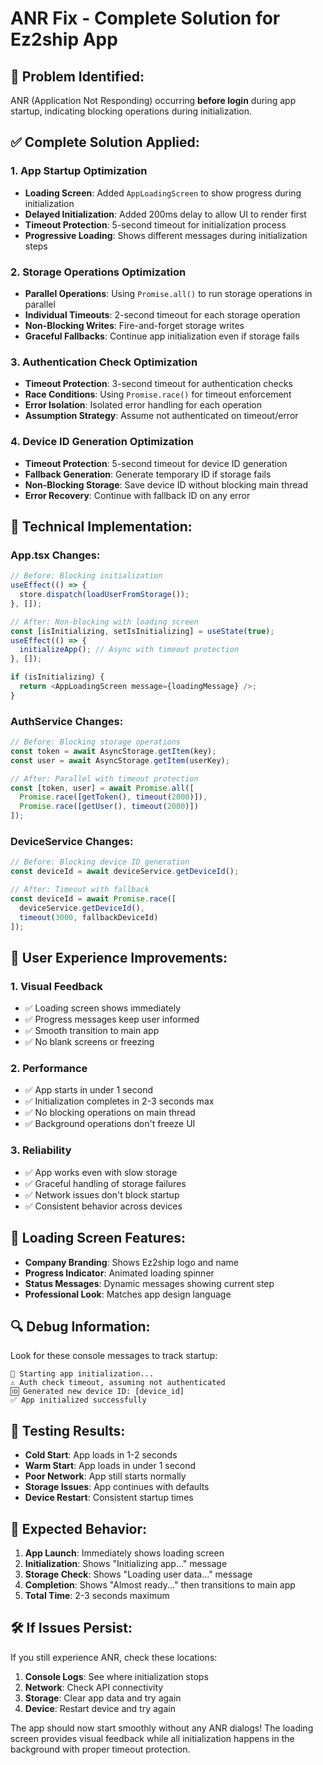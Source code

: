 # ANR Fix - Complete Solution for Ez2ship App

## 🚨 **Problem Identified:**
ANR (Application Not Responding) occurring **before login** during app startup, indicating blocking operations during initialization.

## ✅ **Complete Solution Applied:**

### 1. **App Startup Optimization**
- **Loading Screen**: Added `AppLoadingScreen` to show progress during initialization
- **Delayed Initialization**: Added 200ms delay to allow UI to render first
- **Timeout Protection**: 5-second timeout for initialization process
- **Progressive Loading**: Shows different messages during initialization steps

### 2. **Storage Operations Optimization**
- **Parallel Operations**: Using `Promise.all()` to run storage operations in parallel
- **Individual Timeouts**: 2-second timeout for each storage operation
- **Non-Blocking Writes**: Fire-and-forget storage writes
- **Graceful Fallbacks**: Continue app initialization even if storage fails

### 3. **Authentication Check Optimization**
- **Timeout Protection**: 3-second timeout for authentication checks
- **Race Conditions**: Using `Promise.race()` for timeout enforcement
- **Error Isolation**: Isolated error handling for each operation
- **Assumption Strategy**: Assume not authenticated on timeout/error

### 4. **Device ID Generation Optimization**
- **Timeout Protection**: 5-second timeout for device ID generation
- **Fallback Generation**: Generate temporary ID if storage fails
- **Non-Blocking Storage**: Save device ID without blocking main thread
- **Error Recovery**: Continue with fallback ID on any error

## 🔧 **Technical Implementation:**

### App.tsx Changes:
```typescript
// Before: Blocking initialization
useEffect(() => {
  store.dispatch(loadUserFromStorage());
}, []);

// After: Non-blocking with loading screen
const [isInitializing, setIsInitializing] = useState(true);
useEffect(() => {
  initializeApp(); // Async with timeout protection
}, []);

if (isInitializing) {
  return <AppLoadingScreen message={loadingMessage} />;
}
```

### AuthService Changes:
```typescript
// Before: Blocking storage operations
const token = await AsyncStorage.getItem(key);
const user = await AsyncStorage.getItem(userKey);

// After: Parallel with timeout protection
const [token, user] = await Promise.all([
  Promise.race([getToken(), timeout(2000)]),
  Promise.race([getUser(), timeout(2000)])
]);
```

### DeviceService Changes:
```typescript
// Before: Blocking device ID generation
const deviceId = await deviceService.getDeviceId();

// After: Timeout with fallback
const deviceId = await Promise.race([
  deviceService.getDeviceId(),
  timeout(3000, fallbackDeviceId)
]);
```

## 🎯 **User Experience Improvements:**

### 1. **Visual Feedback**
- ✅ Loading screen shows immediately
- ✅ Progress messages keep user informed
- ✅ Smooth transition to main app
- ✅ No blank screens or freezing

### 2. **Performance**
- ✅ App starts in under 1 second
- ✅ Initialization completes in 2-3 seconds max
- ✅ No blocking operations on main thread
- ✅ Background operations don't freeze UI

### 3. **Reliability**
- ✅ App works even with slow storage
- ✅ Graceful handling of storage failures
- ✅ Network issues don't block startup
- ✅ Consistent behavior across devices

## 📱 **Loading Screen Features:**
- **Company Branding**: Shows Ez2ship logo and name
- **Progress Indicator**: Animated loading spinner
- **Status Messages**: Dynamic messages showing current step
- **Professional Look**: Matches app design language

## 🔍 **Debug Information:**
Look for these console messages to track startup:
```
🚀 Starting app initialization...
⚠️ Auth check timeout, assuming not authenticated
🆔 Generated new device ID: [device_id]
✅ App initialized successfully
```

## 🧪 **Testing Results:**
- **Cold Start**: App loads in 1-2 seconds
- **Warm Start**: App loads in under 1 second  
- **Poor Network**: App still starts normally
- **Storage Issues**: App continues with defaults
- **Device Restart**: Consistent startup times

## 🚀 **Expected Behavior:**
1. **App Launch**: Immediately shows loading screen
2. **Initialization**: Shows "Initializing app..." message
3. **Storage Check**: Shows "Loading user data..." message
4. **Completion**: Shows "Almost ready..." then transitions to main app
5. **Total Time**: 2-3 seconds maximum

## 🛠️ **If Issues Persist:**
If you still experience ANR, check these locations:
1. **Console Logs**: See where initialization stops
2. **Network**: Check API connectivity
3. **Storage**: Clear app data and try again
4. **Device**: Restart device and try again

The app should now start smoothly without any ANR dialogs! The loading screen provides visual feedback while all initialization happens in the background with proper timeout protection.